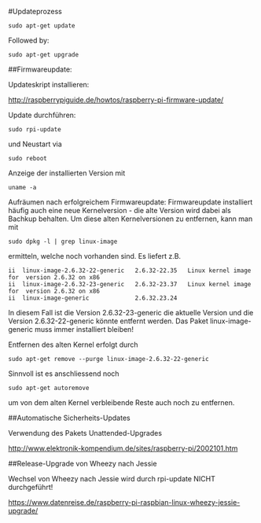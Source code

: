 #Updateprozess

    sudo apt-get update

Followed by:

    sudo apt-get upgrade

##Firmwareupdate:

Updateskript installieren:

http://raspberrypiguide.de/howtos/raspberry-pi-firmware-update/

Update durchführen:

    sudo rpi-update

und Neustart via

    sudo reboot

Anzeige der installierten Version mit

    uname -a

Aufräumen nach erfolgreichem Firmwareupdate:
Firmwareupdate installiert häufig auch eine neue Kernelversion - die alte Version wird dabei als Bachkup behalten.
Um diese alten Kernelversionen zu entfernen, kann man mit

    sudo dpkg -l | grep linux-image
    
ermitteln, welche noch vorhanden sind. Es liefert z.B.

    ii  linux-image-2.6.32-22-generic   2.6.32-22.35   Linux kernel image for  version 2.6.32 on x86
    ii  linux-image-2.6.32-23-generic   2.6.32-23.37   Linux kernel image for  version 2.6.32 on x86
    ii  linux-image-generic             2.6.32.23.24  

In diesem Fall ist die Version 2.6.32-23-generic die aktuelle Version und die Version 2.6.32-22-generic könnte entfernt werden. Das Paket linux-image-generic muss immer installiert bleiben!

Entfernen des alten Kernel erfolgt durch

    sudo apt-get remove --purge linux-image-2.6.32-22-generic
    
Sinnvoll ist es anschliessend noch

    sudo apt-get autoremove
    
um von dem alten Kernel verbleibende Reste auch noch zu entfernen.

##Automatische Sicherheits-Updates

Verwendung des Pakets Unattended-Upgrades 

http://www.elektronik-kompendium.de/sites/raspberry-pi/2002101.htm

##Release-Upgrade von Wheezy nach Jessie

Wechsel von Wheezy nach Jessie wird durch rpi-update NICHT durchgeführt!

https://www.datenreise.de/raspberry-pi-raspbian-linux-wheezy-jessie-upgrade/

